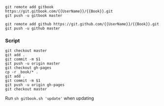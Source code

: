 ```
git remote add gitbook https://git.gitbook.com/{{UserName}}/{{Book}}.git
git push -u gitbook master

git remote add github https://git.github.com/{{UserName}}/{{Book}}.git
git push -u github master
```

### Script

```
git checkout master
git add .
git commit -m $1
git push -u origin master
git checkout gh-pages
cp -r _book/* .
git add .
git commit -m $1
git push -u origin gh-pages
git checkout master
```

Run `sh gitbook.sh 'update'`  when updating



